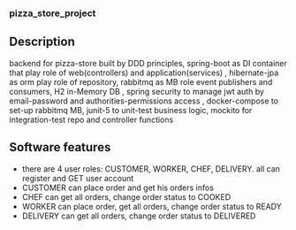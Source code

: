 ### pizza_store_project
## Description
backend for pizza-store built by DDD principles, spring-boot as DI container that play role of web(controllers) and application(services)
, hibernate-jpa as orm play role of repository, rabbitmq as MB role event publishers and consumers, H2 in-Memory DB
, spring security to manage jwt auth by email-password and authorities-permissions access
, docker-compose to set-up rabbitmq MB, junit-5 to unit-test  business logic, mockito for integration-test repo and controller functions

## Software features
- there are 4 user roles: CUSTOMER, WORKER, CHEF, DELIVERY. all can register and GET user account
- CUSTOMER can place order and get his orders infos
- CHEF can get all orders, change order status to COOKED 
- WORKER can place order, get all orders, change order status to READY
- DELIVERY can get all orders, change order status to DELIVERED  
